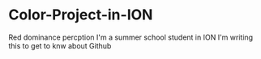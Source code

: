 # Color-Project-in-ION
Red dominance percption
I'm a summer school student in ION
I'm writing this to get to knw about Github
